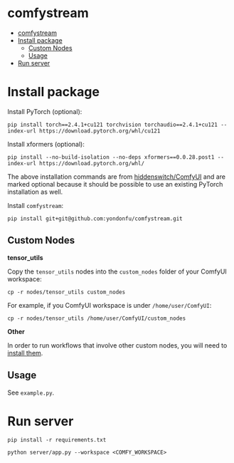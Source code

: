 # comfystream

- [comfystream](#comfystream)
- [Install package](#install-package)
  - [Custom Nodes](#custom-nodes)
  - [Usage](#usage)
- [Run server](#run-server)

# Install package 

Install PyTorch (optional):

```
pip install torch==2.4.1+cu121 torchvision torchaudio==2.4.1+cu121 --index-url https://download.pytorch.org/whl/cu121
```

Install xformers (optional):

```
pip install --no-build-isolation --no-deps xformers==0.0.28.post1 --index-url https://download.pytorch.org/whl/
```

The above installation commands are from [hiddenswitch/ComfyUI](https://github.com/hiddenswitch/ComfyUI/tree/master) and are marked optional because it should be possible to use an existing PyTorch installation as well.

Install `comfystream`:

```
pip install git+git@github.com:yondonfu/comfystream.git
```

## Custom Nodes

**tensor_utils**

Copy the `tensor_utils` nodes into the `custom_nodes` folder of your ComfyUI workspace:

```
cp -r nodes/tensor_utils custom_nodes
```

For example, if you ComfyUI workspace is under `/home/user/ComfyUI`:

```
cp -r nodes/tensor_utils /home/user/ComfyUI/custom_nodes
```

**Other**

In order to run workflows that involve other custom nodes, you will need to [install them](https://github.com/hiddenswitch/ComfyUI/tree/master?tab=readme-ov-file#custom-nodes).

## Usage

See `example.py`.

# Run server

```
pip install -r requirements.txt
```

```
python server/app.py --workspace <COMFY_WORKSPACE>
```